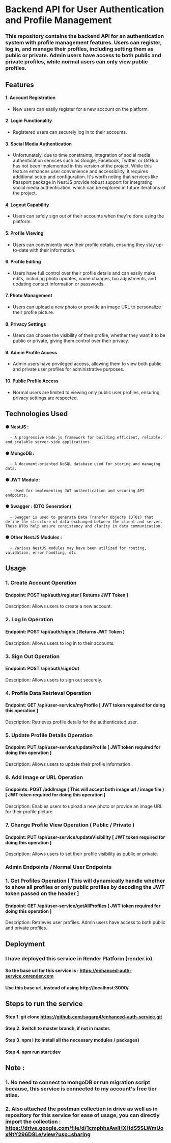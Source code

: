 # Backend API for User Authentication and Profile Management
### This repository contains the backend API for an authentication system with profile management features. Users can register, log in, and manage their profiles, including setting them as public or private. Admin users have access to both public and private profiles, while normal users can only view public profiles.


## Features

#### 1. Account Registration
   - New users can easily register for a new account on the platform.

#### 2. Login Functionality
   - Registered users can securely log in to their accounts.

#### 3. Social Media Authentication
   - Unfortunately, due to time constraints, integration of social media authentication services such as Google, Facebook, Twitter, or GitHub has not been implemented in this version of the project. While this feature enhances user convenience and accessibility, it requires additional setup and configuration. It's worth noting that services like Passport package in NestJS provide robust support for integrating social media authentication, which can be explored in future iterations of the project.

#### 4. Logout Capability
   - Users can safely sign out of their accounts when they're done using the platform.

#### 5. Profile Viewing
   - Users can conveniently view their profile details, ensuring they stay up-to-date with their information.

#### 6. Profile Editing
   - Users have full control over their profile details and can easily make edits, including photo updates, name changes, bio adjustments, and updating contact information or passwords.

#### 7. Photo Management
   - Users can upload a new photo or provide an image URL to personalize their profile picture.

#### 8. Privacy Settings
   - Users can choose the visibility of their profile, whether they want it to be public or private, giving them control over their privacy.

#### 9. Admin Profile Access
   - Admin users have privileged access, allowing them to view both public and private user profiles for administrative purposes.

#### 10. Public Profile Access
   - Normal users are limited to viewing only public user profiles, ensuring privacy settings are respected.

## Technologies Used

#### ● NestJS : 
      - A progressive Node.js framework for building efficient, reliable, and scalable server-side applications.
#### ● MongoDB : 
      - A document-oriented NoSQL database used for storing and managing data.
#### ● JWT Module : 
      - Used for implementing JWT authentication and securing API endpoints.
#### ● Swagger : (DTO Generation) 
      - Swagger is used to generate Data Transfer Objects (DTOs) that define the structure of data exchanged between the client and server. These DTOs help ensure consistency and clarity in data communication.
#### ● Other NestJS Modules : 
      - Various NestJS modules may have been utilized for routing, validation, error handling, etc.


## Usage

### 1. Create Account Operation
#### Endpoint: POST /api/auth/register [ Returns JWT Token ]
Description: Allows users to create a new account.

### 2. Log In Operation
#### Endpoint: POST /api/auth/signIn [ Returns JWT Token ]
Description: Allows users to log in to their accounts.

### 3. Sign Out Operation
#### Endpoint: POST /api/auth/signOut 
Description: Allows users to sign out securely.

### 4. Profile Data Retrieval Operation
#### Endpoint: GET /api/user-service/myProfile [ JWT token required for doing this operation ]
Description: Retrieves profile details for the authenticated user.

### 5. Update Profile Details Operation
#### Endpoint: PUT /api/user-service/updateProfile [ JWT token required for doing this operation ]
Description: Allows users to update their profile information.

### 6. Add Image or URL Operation
#### Endpoints: POST /addImage ( This will accept both image url / image file ) [ JWT token required for doing this operation ]
Description: Enables users to upload a new photo or provide an image URL for their profile picture.

### 7. Change Profile View Operation ( Public / Private )
#### Endpoint: PUT /api/user-service/updateVisibility [ JWT token required for doing this operation ]
Description: Allows users to set their profile visibility as public or private.

### Admin Endpoints / Normal User Endpoints

### 1. Get Profiles Operation [ This will dynamically handle whether to show all profiles or only public profiles by decoding the JWT token passed on the header ]
#### Endpoint: GET /api/user-service/getAllProfiles [ JWT token required for doing this operation ]
Description: Retrieves user profiles. Admin users have access to both public and private profiles.

## Deployment
### I have deployed this service in Render Platform (render.io)
#### So the base url for this service is : https://enhanced-auth-service.onrender.com
#### Use this base url, instead of using http://localhost:3000/

## Steps to run the service

#### Step 1. git clone https://github.com/sagarp4/enhanced-auth-service.git
#### Step 2. Switch to master branch, if not in master.
#### Step 3. npm i (to install all the necessary modules / packages)
#### Step 4. npm run start:dev

## Note : 

### 1. No need to connect to mongoDB or run migration script because, this service is connected to my account's free tier atlas.
### 2. Also attached the postman collection in drive as well as in repository for this service for ease of usage, you can directly import the collection : https://drive.google.com/file/d/1cmphhsAwIHXHdS5SLWmUoxNtY296D9Le/view?usp=sharing
